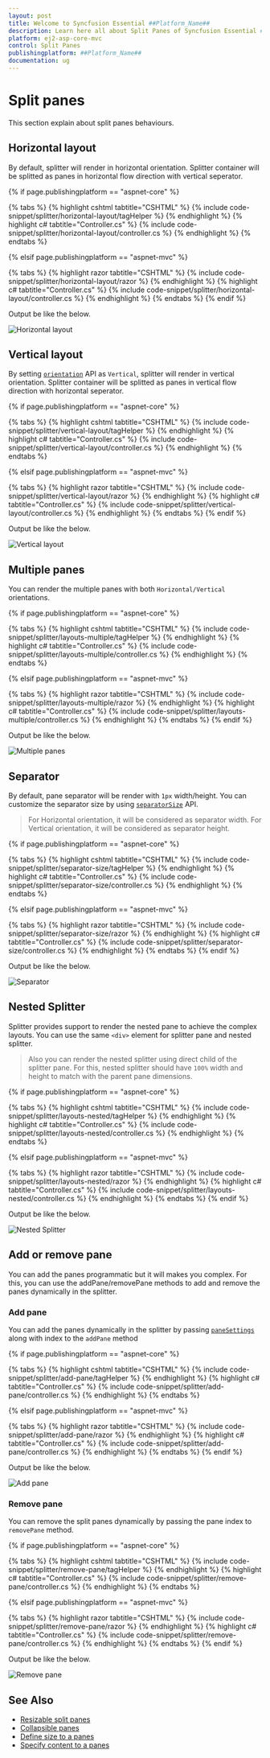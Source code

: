 ```yaml
---
layout: post
title: Welcome to Syncfusion Essential ##Platform_Name##
description: Learn here all about Split Panes of Syncfusion Essential ##Platform_Name## widgets based on HTML5 and jQuery.
platform: ej2-asp-core-mvc
control: Split Panes
publishingplatform: ##Platform_Name##
documentation: ug
---
```



# Split panes

This section explain about split panes behaviours.

## Horizontal layout

By default, splitter will render in horizontal orientation. Splitter container will be splitted as panes in horizontal flow direction with vertical seperator.

{% if page.publishingplatform == "aspnet-core" %}

{% tabs %}
{% highlight cshtml tabtitle="CSHTML" %}
{% include code-snippet/splitter/horizontal-layout/tagHelper %}
{% endhighlight %}
{% highlight c# tabtitle="Controller.cs" %}
{% include code-snippet/splitter/horizontal-layout/controller.cs %}
{% endhighlight %}
{% endtabs %}

{% elsif page.publishingplatform == "aspnet-mvc" %}

{% tabs %}
{% highlight razor tabtitle="CSHTML" %}
{% include code-snippet/splitter/horizontal-layout/razor %}
{% endhighlight %}
{% highlight c# tabtitle="Controller.cs" %}
{% include code-snippet/splitter/horizontal-layout/controller.cs %}
{% endhighlight %}
{% endtabs %}
{% endif %}



Output be like the below.

![Horizontal layout](./images/horizontal-layout.png)

## Vertical layout

By setting [`orientation`](https://help.syncfusion.com/cr/aspnetcore-js2/Syncfusion.EJ2.Layouts.Splitter.html#Syncfusion_EJ2_Layouts_Splitter_Orientation) API as `Vertical`, splitter will render in vertical orientation. Splitter container will be splitted as panes in vertical flow direction with horizontal seperator.

{% if page.publishingplatform == "aspnet-core" %}

{% tabs %}
{% highlight cshtml tabtitle="CSHTML" %}
{% include code-snippet/splitter/vertical-layout/tagHelper %}
{% endhighlight %}
{% highlight c# tabtitle="Controller.cs" %}
{% include code-snippet/splitter/vertical-layout/controller.cs %}
{% endhighlight %}
{% endtabs %}

{% elsif page.publishingplatform == "aspnet-mvc" %}

{% tabs %}
{% highlight razor tabtitle="CSHTML" %}
{% include code-snippet/splitter/vertical-layout/razor %}
{% endhighlight %}
{% highlight c# tabtitle="Controller.cs" %}
{% include code-snippet/splitter/vertical-layout/controller.cs %}
{% endhighlight %}
{% endtabs %}
{% endif %}



Output be like the below.

![Vertical layout](./images/vertical-layout.png)

## Multiple panes

You can render the multiple panes with both `Horizontal/Vertical` orientations.

{% if page.publishingplatform == "aspnet-core" %}

{% tabs %}
{% highlight cshtml tabtitle="CSHTML" %}
{% include code-snippet/splitter/layouts-multiple/tagHelper %}
{% endhighlight %}
{% highlight c# tabtitle="Controller.cs" %}
{% include code-snippet/splitter/layouts-multiple/controller.cs %}
{% endhighlight %}
{% endtabs %}

{% elsif page.publishingplatform == "aspnet-mvc" %}

{% tabs %}
{% highlight razor tabtitle="CSHTML" %}
{% include code-snippet/splitter/layouts-multiple/razor %}
{% endhighlight %}
{% highlight c# tabtitle="Controller.cs" %}
{% include code-snippet/splitter/layouts-multiple/controller.cs %}
{% endhighlight %}
{% endtabs %}
{% endif %}



Output be like the below.

![Multiple panes](./images/layouts-multiple.png)

## Separator

By default, pane separator will be render with `1px` width/height. You can customize the separator size by using [`separatorSize`](https://help.syncfusion.com/cr/aspnetcore-js2/Syncfusion.EJ2.Layouts.Splitter.html#Syncfusion_EJ2_Layouts_Splitter_SeparatorSize) API.

> For Horizontal orientation, it will be considered as separator width.
> For Vertical orientation, it will be considered as separator height.

{% if page.publishingplatform == "aspnet-core" %}

{% tabs %}
{% highlight cshtml tabtitle="CSHTML" %}
{% include code-snippet/splitter/separator-size/tagHelper %}
{% endhighlight %}
{% highlight c# tabtitle="Controller.cs" %}
{% include code-snippet/splitter/separator-size/controller.cs %}
{% endhighlight %}
{% endtabs %}

{% elsif page.publishingplatform == "aspnet-mvc" %}

{% tabs %}
{% highlight razor tabtitle="CSHTML" %}
{% include code-snippet/splitter/separator-size/razor %}
{% endhighlight %}
{% highlight c# tabtitle="Controller.cs" %}
{% include code-snippet/splitter/separator-size/controller.cs %}
{% endhighlight %}
{% endtabs %}
{% endif %}



Output be like the below.

![Separator](./images/separator-size.png)

## Nested Splitter

Splitter provides support to render the nested pane to achieve the complex layouts. You can use the same `<div>` element for splitter pane and nested splitter.

> Also you can render the nested splitter using direct child of the splitter pane. For this, nested splitter should have `100%` width and height to match with the parent pane dimensions.

{% if page.publishingplatform == "aspnet-core" %}

{% tabs %}
{% highlight cshtml tabtitle="CSHTML" %}
{% include code-snippet/splitter/layouts-nested/tagHelper %}
{% endhighlight %}
{% highlight c# tabtitle="Controller.cs" %}
{% include code-snippet/splitter/layouts-nested/controller.cs %}
{% endhighlight %}
{% endtabs %}

{% elsif page.publishingplatform == "aspnet-mvc" %}

{% tabs %}
{% highlight razor tabtitle="CSHTML" %}
{% include code-snippet/splitter/layouts-nested/razor %}
{% endhighlight %}
{% highlight c# tabtitle="Controller.cs" %}
{% include code-snippet/splitter/layouts-nested/controller.cs %}
{% endhighlight %}
{% endtabs %}
{% endif %}



Output be like the below.

![Nested Splitter](./images/layouts-nested.png)

## Add or remove pane

You can add the panes programmatic but it will makes you complex. For this, you can use the addPane/removePane methods to add and remove the panes dynamically in the splitter.

### Add pane

You can add the panes dynamically in the splitter by passing [`paneSettings`](https://help.syncfusion.com/cr/aspnetcore-js2/Syncfusion.EJ2.Layouts.Splitter.html#Syncfusion_EJ2_Layouts_Splitter_PaneSettings) along with index to the `addPane` method

{% if page.publishingplatform == "aspnet-core" %}

{% tabs %}
{% highlight cshtml tabtitle="CSHTML" %}
{% include code-snippet/splitter/add-pane/tagHelper %}
{% endhighlight %}
{% highlight c# tabtitle="Controller.cs" %}
{% include code-snippet/splitter/add-pane/controller.cs %}
{% endhighlight %}
{% endtabs %}

{% elsif page.publishingplatform == "aspnet-mvc" %}

{% tabs %}
{% highlight razor tabtitle="CSHTML" %}
{% include code-snippet/splitter/add-pane/razor %}
{% endhighlight %}
{% highlight c# tabtitle="Controller.cs" %}
{% include code-snippet/splitter/add-pane/controller.cs %}
{% endhighlight %}
{% endtabs %}
{% endif %}



Output be like the below.

![Add pane](./images/add-pane.png)

### Remove pane

You can remove the split panes dynamically by passing the pane index to `removePane` method.

{% if page.publishingplatform == "aspnet-core" %}

{% tabs %}
{% highlight cshtml tabtitle="CSHTML" %}
{% include code-snippet/splitter/remove-pane/tagHelper %}
{% endhighlight %}
{% highlight c# tabtitle="Controller.cs" %}
{% include code-snippet/splitter/remove-pane/controller.cs %}
{% endhighlight %}
{% endtabs %}

{% elsif page.publishingplatform == "aspnet-mvc" %}

{% tabs %}
{% highlight razor tabtitle="CSHTML" %}
{% include code-snippet/splitter/remove-pane/razor %}
{% endhighlight %}
{% highlight c# tabtitle="Controller.cs" %}
{% include code-snippet/splitter/remove-pane/controller.cs %}
{% endhighlight %}
{% endtabs %}
{% endif %}



Output be like the below.

![Remove pane](./images/remove-pane.png)

## See Also

* [Resizable split panes](./resizing/)
* [Collapsible panes](./expand-and-collapse/)
* [Define size to a panes](./pane-sizing/ )
* [Specify content to a panes](./pane-content/)
